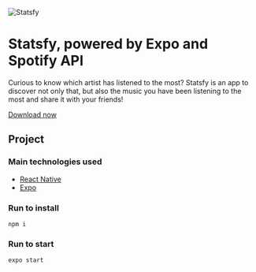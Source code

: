 ![Statsfy](https://i.imgur.com/sIZOR6s.png "Statsfy")

# Statsfy, powered by Expo and Spotify API

Curious to know which artist has listened to the most? Statsfy is an app to discover not only that, but also the music you have been listening to the most and share it with your friends!

[Download now](https://play.google.com/store/apps/details?id=com.yabcompany.statsfy)

## Project

### Main technologies used

- [React Native](https://reactnative.dev/docs/getting-started)
- [Expo](https://docs.expo.io/)

### Run to install

```
npm i
```

### Run to start

```
expo start
```
